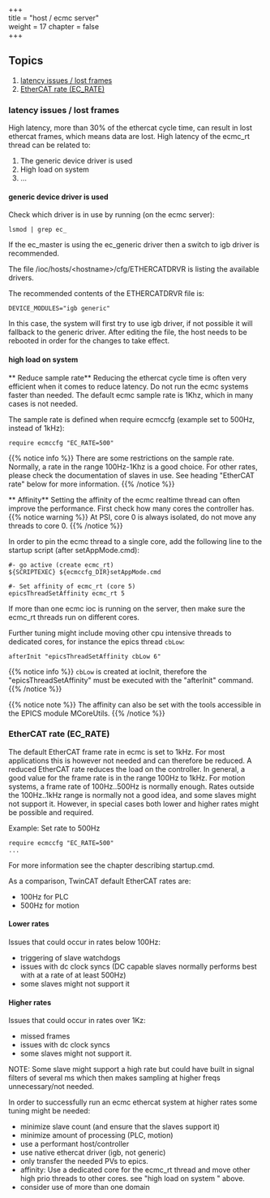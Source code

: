 +++  
title = "host / ecmc server"   
weight = 17
chapter = false  
+++

## Topics
1. [latency issues / lost frames](#latency-issues--lost-frames)
2. [EtherCAT rate (EC_RATE)](#EtherCAT-rate-(EC_RATE))

### latency issues / lost frames

High latency, more than 30% of the ethercat cycle time, can result in lost ethercat frames, which means data are lost. High latency of the ecmc_rt thread can be related to:
1. The generic device driver is used
2. High load on system
3. ...

#### generic device driver is used
Check which driver is in use by running (on the ecmc server):
```
lsmod | grep ec_
```
If the ec_master is using the ec_generic driver then a switch to igb driver is recommended.

The file /ioc/hosts/\<hostname\>/cfg/ETHERCATDRVR is listing the available drivers.

The recommended contents of the ETHERCATDRVR file is:
```
DEVICE_MODULES="igb generic"
```
In this case, the system will first try to use igb driver, if not possible it will fallback to the generic driver.
After editing the file, the host needs to be rebooted in order for the changes to take effect.

#### high load on system

** Reduce sample rate**
Reducing the ethercat cycle time is often very efficient when it comes to reduce latency. Do not run the ecmc systems faster than needed.
The default ecmc sample rate is 1Khz, which in many cases is not needed.

The sample rate is defined when require ecmccfg (example set to 500Hz, instead of 1kHz):
```
require ecmccfg "EC_RATE=500"
```
{{% notice info %}}
There are some restrictions on the sample rate. Normally, a rate in the range 100Hz-1Khz is a good choice. For other rates, please check the documentation of slaves in use. See heading "EtherCAT rate" below for more information.
{{% /notice %}}

** Affinity**
Setting the affinity of the ecmc realtime thread can often improve the performance. First check how many cores the controller has. 
{{% notice warning %}}
At PSI, core 0 is always isolated, do not move any threads to core 0.
{{% /notice %}}

In order to pin the ecmc thread to a single core, add the following line to the startup script (after setAppMode.cmd):
```
#- go active (create ecmc_rt)
${SCRIPTEXEC} ${ecmccfg_DIR}setAppMode.cmd

#- Set affinity of ecmc_rt (core 5)
epicsThreadSetAffinity ecmc_rt 5
```
If more than one ecmc ioc is running on the server, then make sure the ecmc_rt threads run on different cores.

Further tuning might include moving other cpu intensive threads to dedicated cores, for instance the epics thread ```cbLow```: 
```
afterInit "epicsThreadSetAffinity cbLow 6"
```
{{% notice info %}}
```cbLow``` is created at iocInit, therefore the "epicsThreadSetAffinity" must be executed with the "afterInit" command.
{{% /notice %}}

{{% notice note %}}
The affinity can also be set with the tools accessible in the EPICS module MCoreUtils.
{{% /notice %}}

### EtherCAT rate (EC_RATE)
The default EtherCAT frame rate in ecmc is set to 1kHz. For most applications this is however not needed and can therefore be reduced. A reduced EtherCAT rate reduces the load on the controller. In general, a good value for the frame rate is in the range 100Hz to 1kHz. For motion systems, a frame rate of 100Hz..500Hz is normally enough. Rates outside the 100Hz..1kHz range is normally not a good idea, and some slaves might not support it. However, in special cases both lower and higher rates might be possible and required.

Example: Set rate to 500Hz
```
require ecmccfg "EC_RATE=500"
...
```
For more information see the chapter describing startup.cmd.

As a comparison, TwinCAT default EtherCAT rates are:
* 100Hz for PLC
* 500Hz for motion

#### Lower rates
Issues that could occur in rates below 100Hz:
* triggering of slave watchdogs
* issues with dc clock syncs (DC capable slaves normally performs best with at a rate of at least 500Hz)
* some slaves might not support it

#### Higher rates
Issues that could occur in rates over 1Kz:
* missed frames
* issues with dc clock syncs
* some slaves might not support it.

NOTE: Some slave might support a high rate but could have built in signal filters of several ms which then makes sampling at higher freqs unnecessary/not needed.

In order to successfully run an ecmc ethercat system at higher rates some tuning might be needed:
* minimize slave count (and ensure that the slaves support it)
* minimize amount of processing (PLC, motion)
* use a performant host/controller
* use native ethercat driver (igb, not generic)
* only transfer the needed PVs to epics.
* affinity: Use a dedicated core for the ecmc_rt thread and move other high prio threads to other cores. see "high load on system
" above.
* consider use of more than one domain
